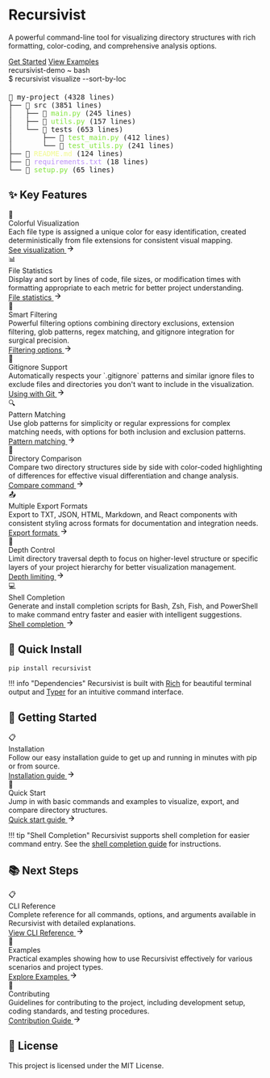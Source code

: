 # Recursivist

<div class="hero-section">
  <p class="hero-subtitle">A powerful command-line tool for visualizing directory structures with rich formatting, color-coding, and comprehensive analysis options.</p>
  
  <div class="hero-buttons">
    <a href="getting-started/installation/" class="md-button md-button--primary">Get Started</a>
    <a href="examples/basic/" class="md-button md-button--secondary">View Examples</a>
  </div>
</div>

<div class="terminal-demo">
  <div class="terminal-header">
    <div class="terminal-buttons">
      <div class="terminal-button red"></div>
      <div class="terminal-button yellow"></div>
      <div class="terminal-button green"></div>
    </div>
    <div class="terminal-title">recursivist-demo ~ bash</div>
  </div>
  <div class="terminal-body">
    <div class="terminal-line">
      <span class="terminal-prompt">$</span>
      <span class="terminal-command">recursivist visualize --sort-by-loc</span>
    </div>
    <div style="height: 6px;"></div>
    <div class="terminal-output">
      <pre>📂 my-project (4328 lines)
├── 📁 src (3851 lines)
│   ├── 📄 <span style="color: #83e43d;">main.py</span> (245 lines)
│   ├── 📄 <span style="color: #83e43d;">utils.py</span> (157 lines)
│   └── 📁 tests (653 lines)
│       ├── 📄 <span style="color: #83e43d;">test_main.py</span> (412 lines)
│       └── 📄 <span style="color: #83e43d;">test_utils.py</span> (241 lines)
├── 📄 <span style="color: #f1fa8c;">README.md</span> (124 lines)
├── 📄 <span style="color: #bd93f9;">requirements.txt</span> (18 lines)
└── 📄 <span style="color: #83e43d;">setup.py</span> (65 lines)</pre>
    </div>
  </div>
</div>

## ✨ Key Features

<div class="feature-grid">
  <div class="feature-card">
    <div class="feature-icon">🎨</div>
    <div class="feature-title">Colorful Visualization</div>
    <div class="feature-description">Each file type is assigned a unique color for easy identification, created deterministically from file extensions for consistent visual mapping.</div>
    <a href="user-guide/visualization/" class="feature-link">See visualization <svg xmlns="http://www.w3.org/2000/svg" width="16" height="16" viewBox="0 0 24 24" fill="none" stroke="currentColor" stroke-width="2" stroke-linecap="round" stroke-linejoin="round"><path d="M5 12h14M12 5l7 7-7 7"/></svg></a>
  </div>
  
  <div class="feature-card">
    <div class="feature-icon">📊</div>
    <div class="feature-title">File Statistics</div>
    <div class="feature-description">Display and sort by lines of code, file sizes, or modification times with formatting appropriate to each metric for better project understanding.</div>
    <a href="user-guide/visualization/#file-statistics" class="feature-link">File statistics <svg xmlns="http://www.w3.org/2000/svg" width="16" height="16" viewBox="0 0 24 24" fill="none" stroke="currentColor" stroke-width="2" stroke-linecap="round" stroke-linejoin="round"><path d="M5 12h14M12 5l7 7-7 7"/></svg></a>
  </div>
  
  <div class="feature-card">
    <div class="feature-icon">📁</div>
    <div class="feature-title">Smart Filtering</div>
    <div class="feature-description">Powerful filtering options combining directory exclusions, extension filtering, glob patterns, regex matching, and gitignore integration for surgical precision.</div>
    <a href="user-guide/pattern-filtering/" class="feature-link">Filtering options <svg xmlns="http://www.w3.org/2000/svg" width="16" height="16" viewBox="0 0 24 24" fill="none" stroke="currentColor" stroke-width="2" stroke-linecap="round" stroke-linejoin="round"><path d="M5 12h14M12 5l7 7-7 7"/></svg></a>
  </div>
  
  <div class="feature-card">
    <div class="feature-icon">🧩</div>
    <div class="feature-title">Gitignore Support</div>
    <div class="feature-description">Automatically respects your `.gitignore` patterns and similar ignore files to exclude files and directories you don't want to include in the visualization.</div>
    <a href="examples/advanced/#using-with-git-repositories" class="feature-link">Using with Git <svg xmlns="http://www.w3.org/2000/svg" width="16" height="16" viewBox="0 0 24 24" fill="none" stroke="currentColor" stroke-width="2" stroke-linecap="round" stroke-linejoin="round"><path d="M5 12h14M12 5l7 7-7 7"/></svg></a>
  </div>
  
  <div class="feature-card">
    <div class="feature-icon">🔍</div>
    <div class="feature-title">Pattern Matching</div>
    <div class="feature-description">Use glob patterns for simplicity or regular expressions for complex matching needs, with options for both inclusion and exclusion patterns.</div>
    <a href="reference/pattern-matching/" class="feature-link">Pattern matching <svg xmlns="http://www.w3.org/2000/svg" width="16" height="16" viewBox="0 0 24 24" fill="none" stroke="currentColor" stroke-width="2" stroke-linecap="round" stroke-linejoin="round"><path d="M5 12h14M12 5l7 7-7 7"/></svg></a>
  </div>
  
  <div class="feature-card">
    <div class="feature-icon">🔄</div>
    <div class="feature-title">Directory Comparison</div>
    <div class="feature-description">Compare two directory structures side by side with color-coded highlighting of differences for effective visual differentiation and change analysis.</div>
    <a href="user-guide/compare/" class="feature-link">Compare command <svg xmlns="http://www.w3.org/2000/svg" width="16" height="16" viewBox="0 0 24 24" fill="none" stroke="currentColor" stroke-width="2" stroke-linecap="round" stroke-linejoin="round"><path d="M5 12h14M12 5l7 7-7 7"/></svg></a>
  </div>
  
  <div class="feature-card">
    <div class="feature-icon">📤</div>
    <div class="feature-title">Multiple Export Formats</div>
    <div class="feature-description">Export to TXT, JSON, HTML, Markdown, and React components with consistent styling across formats for documentation and integration needs.</div>
    <a href="reference/export-formats/" class="feature-link">Export formats <svg xmlns="http://www.w3.org/2000/svg" width="16" height="16" viewBox="0 0 24 24" fill="none" stroke="currentColor" stroke-width="2" stroke-linecap="round" stroke-linejoin="round"><path d="M5 12h14M12 5l7 7-7 7"/></svg></a>
  </div>
  
  <div class="feature-card">
    <div class="feature-icon">🔎</div>
    <div class="feature-title">Depth Control</div>
    <div class="feature-description">Limit directory traversal depth to focus on higher-level structure or specific layers of your project hierarchy for better visualization management.</div>
    <a href="examples/advanced/#limiting-directory-depth" class="feature-link">Depth limiting <svg xmlns="http://www.w3.org/2000/svg" width="16" height="16" viewBox="0 0 24 24" fill="none" stroke="currentColor" stroke-width="2" stroke-linecap="round" stroke-linejoin="round"><path d="M5 12h14M12 5l7 7-7 7"/></svg></a>
  </div>
  
  <div class="feature-card">
    <div class="feature-icon">💻</div>
    <div class="feature-title">Shell Completion</div>
    <div class="feature-description">Generate and install completion scripts for Bash, Zsh, Fish, and PowerShell to make command entry faster and easier with intelligent suggestions.</div>
    <a href="user-guide/shell-completion/" class="feature-link">Shell completion <svg xmlns="http://www.w3.org/2000/svg" width="16" height="16" viewBox="0 0 24 24" fill="none" stroke="currentColor" stroke-width="2" stroke-linecap="round" stroke-linejoin="round"><path d="M5 12h14M12 5l7 7-7 7"/></svg></a>
  </div>
</div>

## 🚀 Quick Install

```bash
pip install recursivist
```

!!! info "Dependencies"
Recursivist is built with [Rich](https://github.com/Textualize/rich) for beautiful terminal output and [Typer](https://github.com/tiangolo/typer) for an intuitive command interface.

## 🏁 Getting Started

<div class="feature-grid">
  <div class="feature-card">
    <div class="feature-icon">📋</div>
    <div class="feature-title">Installation</div>
    <div class="feature-description">Follow our easy installation guide to get up and running in minutes with pip or from source.</div>
    <a href="getting-started/installation/" class="feature-link">Installation guide <svg xmlns="http://www.w3.org/2000/svg" width="16" height="16" viewBox="0 0 24 24" fill="none" stroke="currentColor" stroke-width="2" stroke-linecap="round" stroke-linejoin="round"><path d="M5 12h14M12 5l7 7-7 7"/></svg></a>
  </div>
  
  <div class="feature-card">
    <div class="feature-icon">🚀</div>
    <div class="feature-title">Quick Start</div>
    <div class="feature-description">Jump in with basic commands and examples to visualize, export, and compare directory structures.</div>
    <a href="getting-started/quick-start/" class="feature-link">Quick start guide <svg xmlns="http://www.w3.org/2000/svg" width="16" height="16" viewBox="0 0 24 24" fill="none" stroke="currentColor" stroke-width="2" stroke-linecap="round" stroke-linejoin="round"><path d="M5 12h14M12 5l7 7-7 7"/></svg></a>
  </div>
</div>

!!! tip "Shell Completion"
Recursivist supports shell completion for easier command entry. See the [shell completion guide](user-guide/shell-completion.md) for instructions.

## 📚 Next Steps

<div class="feature-grid">
  <div class="feature-card">
    <div class="feature-icon">📋</div>
    <div class="feature-title">CLI Reference</div>
    <div class="feature-description">Complete reference for all commands, options, and arguments available in Recursivist with detailed explanations.</div>
    <a href="reference/cli-reference/" class="feature-link">View CLI Reference <svg xmlns="http://www.w3.org/2000/svg" width="16" height="16" viewBox="0 0 24 24" fill="none" stroke="currentColor" stroke-width="2" stroke-linecap="round" stroke-linejoin="round"><path d="M5 12h14M12 5l7 7-7 7"/></svg></a>
  </div>
  
  <div class="feature-card">
    <div class="feature-icon">🔧</div>
    <div class="feature-title">Examples</div>
    <div class="feature-description">Practical examples showing how to use Recursivist effectively for various scenarios and project types.</div>
    <a href="examples/basic/" class="feature-link">Explore Examples <svg xmlns="http://www.w3.org/2000/svg" width="16" height="16" viewBox="0 0 24 24" fill="none" stroke="currentColor" stroke-width="2" stroke-linecap="round" stroke-linejoin="round"><path d="M5 12h14M12 5l7 7-7 7"/></svg></a>
  </div>
  
  <div class="feature-card">
    <div class="feature-icon">🔄</div>
    <div class="feature-title">Contributing</div>
    <div class="feature-description">Guidelines for contributing to the project, including development setup, coding standards, and testing procedures.</div>
    <a href="contributing/" class="feature-link">Contribution Guide <svg xmlns="http://www.w3.org/2000/svg" width="16" height="16" viewBox="0 0 24 24" fill="none" stroke="currentColor" stroke-width="2" stroke-linecap="round" stroke-linejoin="round"><path d="M5 12h14M12 5l7 7-7 7"/></svg></a>
  </div>
</div>

## 📜 License

<div class="command-example">
  <div class="command-example-body">
    This project is licensed under the MIT License.
  </div>
</div>
